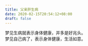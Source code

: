 ```yaml
---
title: 父亲肝生病
date: 2020-02-15T20:54:12+08:00
draft: false
---
```


梦见生病就表示身体健康，并多是好兆头。<br>
梦见自己病了，表示身体健康，生活如意。<br>
